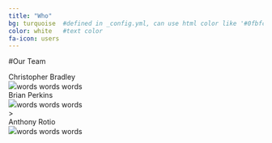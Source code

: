 ```yaml
---
title: "Who"
bg: turquoise  #defined in _config.yml, can use html color like '#0fbfcf'
color: white   #text color
fa-icon: users
---
```


#Our Team

<div style="align:left">Christopher Bradley<br/><img style="display:inline" src="https://www.mistralequity.com/images/bradley.jpg" class="desaturate"/>words words words</div>
<div style="align:right">Brian Perkins<br/><img style="display:inline" src="http://www.advertisingweek.com/cache/images/userfiles/images/speakers/uploads/140x140/crop_to_fittrim/BrianPerkins.jpg" class="desaturate"/>words words words</div>>
<div style="align:left">Anthony Rotio<br/><img style="display:inline" src="https://lh4.googleusercontent.com/-n6sjfv9BKf4/AAAAAAAAAAI/AAAAAAAAAAA/6quQGMtnF3w/s128-c-k/photo.jpg" class="desaturate"/>words words words</div>